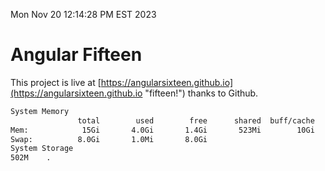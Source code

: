 Mon Nov 20 12:14:28 PM EST 2023

# Angular Fifteen


This project is live at [https://angularsixteen.github.io](https://angularsixteen.github.io "fifteen!") thanks to Github.

```bash
System Memory
               total        used        free      shared  buff/cache   available
Mem:            15Gi       4.0Gi       1.4Gi       523Mi        10Gi        11Gi
Swap:          8.0Gi       1.0Mi       8.0Gi
System Storage
502M	.
```
